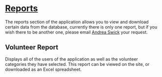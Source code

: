 # [Reports](/reports)
The reports section of the application allows you to view and download certain data from the database, currently there is only one report, but if you wish there to be another one, please email [Andrea Swick](mailto:andreamswick@gmail.com) your request.

## Volunteer Report

Displays all of the users of the application as well as the volunteer categories they have selected. This report can be viewed on the site, or downloaded as an Excel spreadsheet.